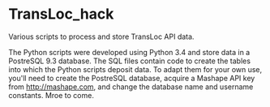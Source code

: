 TransLoc_hack
=============

Various scripts to process and store TransLoc API data.

The Python scripts were developed using Python 3.4 and store data in a PostreSQL 9.3 database. The SQL files contain code to create the tables into which the Python scripts deposit data. To adapt them for your own use, you'll need to create the PostreSQL database, acquire a Mashape API key from http://mashape.com, and change the database name and username constants. Mroe to come. 
